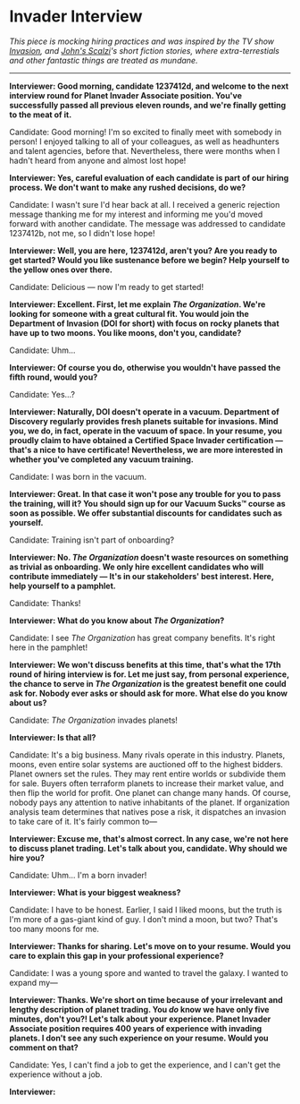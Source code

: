 # Invader Interview

*This piece is mocking hiring practices and was inspired by the TV show [Invasion](https://en.wikipedia.org/wiki/Invasion_(2021_TV_series)), and [John's Scalzi](https://en.wikipedia.org/wiki/John_Scalzi)'s short fiction stories, where extra-terrestials and other fantastic things are treated as mundane.*

---

**Interviewer: Good morning, candidate 1237412d, and welcome to the next interview round for Planet Invader Associate position. You've successfully passed all previous eleven rounds, and we're finally getting to the meat of it.**

Candidate: Good morning! I'm so excited to finally meet with somebody in person! I enjoyed talking to all of your colleagues, as well as headhunters and talent agencies, before that. Nevertheless, there were months when I hadn't heard from anyone and almost lost hope!

**Interviewer: Yes, careful evaluation of each candidate is part of our hiring process. We don't want to make any rushed decisions, do we?**

Candidate: I wasn't sure I'd hear back at all. I received a generic rejection message thanking me for my interest and informing me you'd moved forward with another candidate. The message was addressed to candidate 1237412b, not me, so I didn't lose hope! 

**Interviewer: Well, you are here, 1237412d, aren't you? Are you ready to get started? Would you like sustenance before we begin? Help yourself to the yellow ones over there.**

Candidate: Delicious — now I'm ready to get started!

**Interviewer: Excellent. First, let me explain *The Organization*. We're looking for someone with a great cultural fit. You would join the Department of Invasion (DOI for short) with focus on rocky planets that have up to two moons. You like moons, don't you, candidate?**

Candidate: Uhm…

**Interviewer: Of course you do, otherwise you wouldn't have passed the fifth round, would you?**

Candidate: Yes…?

**Interviewer: Naturally, DOI doesn't operate in a vacuum. Department of Discovery regularly provides fresh planets suitable for invasions. Mind you, we do, in fact, operate in the vacuum of space. In your resume, you proudly claim to have obtained a Certified Space Invader certification — that's a nice to have certificate! Nevertheless, we are more interested in whether you've completed any vacuum training.**

Candidate: I was born in the vacuum.

**Interviewer: Great. In that case it won't pose any trouble for you to pass the training, will it? You should sign up for our Vacuum Sucks™ course as soon as possible. We offer substantial discounts for candidates such as yourself.**

Candidate: Training isn't part of onboarding?

**Interviewer: No. *The Organization* doesn't waste resources on something as trivial as onboarding. We only hire excellent candidates who will contribute immediately — It's in our stakeholders' best interest. Here, help yourself to a pamphlet.**

Candidate: Thanks!

**Interviewer: What do you know about *The Organization*?**

Candidate: I see *The Organization* has great company benefits. It's right here in the pamphlet!

**Interviewer: We won't discuss benefits at this time, that's what the 17th round of hiring interview is for. Let me just say, from personal experience, the chance to serve in *The Organization* is the greatest benefit one could ask for. Nobody ever asks or should ask for more. What else do you know about us?**

Candidate: *The Organization* invades planets!

**Interviewer: Is that all?**

Candidate: It's a big business. Many rivals operate in this industry. Planets, moons, even entire solar systems are auctioned off to the highest bidders. Planet owners set the rules. They may rent entire worlds or subdivide them for sale. Buyers often terraform planets to increase their market value, and then flip the world for profit. One planet can change many hands. Of course, nobody pays any attention to native inhabitants of the planet. If organization analysis team determines that natives pose a risk, it dispatches an invasion to take care of it. It's fairly common to—

**Interviewer: Excuse me, that's almost correct. In any case, we're not here to discuss planet trading. Let's talk about you, candidate. Why should we hire you?**

Candidate: Uhm… I'm a born invader!

**Interviewer: What is your biggest weakness?**

Candidate: I have to be honest. Earlier, I said I liked moons, but the truth is I'm more of a gas-giant kind of guy. I don't mind a moon, but two? That's too many moons for me.

**Interviewer: Thanks for sharing. Let's move on to your resume. Would you care to explain this gap in your professional experience?**

Candidate: I was a young spore and wanted to travel the galaxy. I wanted to expand my—

**Interviewer: Thanks. We're short on time because of your irrelevant and lengthy description of planet trading. You *do* know we have only five minutes, don't you?! Let's talk about your experience. Planet Invader Associate position requires 400 years of experience with invading planets. I don't see any such experience on your resume. Would you comment on that?**

Candidate: Yes, I can't find a job to get the experience, and I can't get the experience without a job.

**Interviewer:**